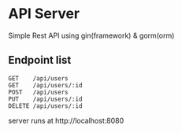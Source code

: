 # API Server

Simple Rest API using gin(framework) & gorm(orm)

## Endpoint list

```
GET    /api/users
GET    /api/users/:id
POST   /api/users
PUT    /api/users/:id
DELETE /api/users/:id
```
server runs at http://localhost:8080
